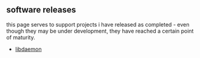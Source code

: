 software releases
-----------------

this page serves to support projects i have released as completed - even
though they may be under development, they have reached a certain point of
maturity.

* [libdaemon](libdaemon/)

